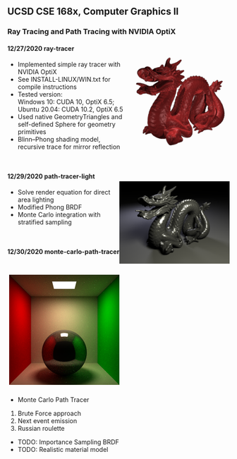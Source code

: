 ## UCSD CSE 168x, Computer Graphics II
### Ray Tracing and Path Tracing with NVIDIA OptiX
<img src="Scenes/images/dragon_1.png" width="240" align="right" vspace = "25">

#### 12/27/2020 ray-tracer
- Implemented simple ray tracer with NVIDIA OptiX
- See INSTALL-LINUX/WIN.txt for compile instructions
- Tested version:  
Windows 10: CUDA 10, OptiX 6.5;
Ubuntu 20.04: CUDA 10.2, OptiX 6.5
- Used native GeometryTriangles and self-defined Sphere for geometry primitives
- Blinn–Phong shading model, recursive trace for mirror reflection  

&nbsp; 
&nbsp; 
&nbsp;
&nbsp; 
&nbsp; 
&nbsp;

<img src="Scenes/images/dragon_2.png" width="250" align="right" vspace = "25">

#### 12/29/2020 path-tracer-light
- Solve render equation for direct area lighting
- Modified Phong BRDF
- Monte Carlo integration with stratified sampling

&nbsp; 
&nbsp; 
&nbsp;
&nbsp;
&nbsp;
&nbsp;
&nbsp;
&nbsp;

#### 12/30/2020 monte-carlo-path-tracer   

<img src="Scenes/images/cornell_2.png" width="250" align="right" vspace = "25">  

- Monte Carlo Path Tracer
1. Brute Force approach 
2. Next event emission
3. Russian roulette
- TODO: Importance Sampling BRDF
- TODO: Realistic material model



